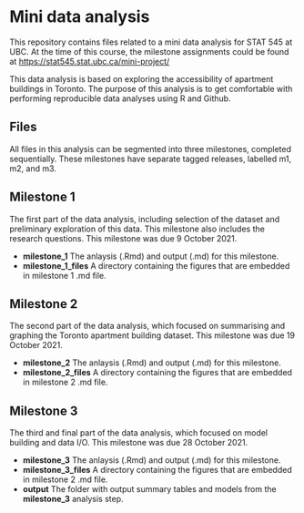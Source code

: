 # Mini data analysis

This repository contains files related to a mini data analysis for STAT 545 at UBC. At the time of this course, the milestone assignments could be found at https://stat545.stat.ubc.ca/mini-project/

This data analysis is based on exploring the accessibility of apartment buildings in Toronto. The purpose of this analysis is to get comfortable with performing reproducible data analyses using R and Github.

## Files

All files in this analysis can be segmented into three milestones, completed sequentially. These milestones have separate tagged releases, labelled m1, m2, and m3.

## Milestone 1

The first part of the data analysis, including selection of the dataset and preliminary exploration of this data. This milestone also includes the research questions. This milestone was due 9 October 2021.

*  **milestone_1**  The anlaysis (.Rmd) and output (.md) for this milestone.
*  **milestone_1_files** A directory containing the figures that are embedded in milestone 1 .md file.

## Milestone 2

The second part of the data analysis, which focused on summarising and graphing the Toronto apartment building dataset. This milestone was due 19 October 2021.

*  **milestone_2** The anlaysis (.Rmd) and output (.md) for this milestone.
*  **milestone_2_files** A directory containing the figures that are embedded in milestone 2 .md file.


## Milestone 3

The third and final part of the data analysis, which focused on model building and data I/O. This milestone was due 28 October 2021.

*  **milestone_3** The anlaysis (.Rmd) and output (.md) for this milestone.
*  **milestone_3_files** A directory containing the figures that are embedded in milestone 2 .md file.
*  **output** The folder with output summary tables and models from the **milestone_3** analysis step.
